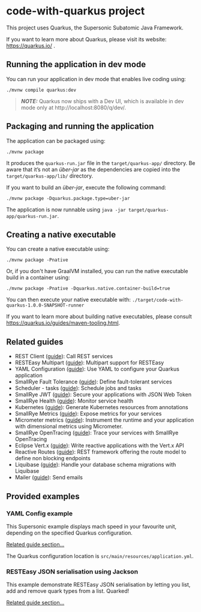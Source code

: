 # code-with-quarkus project

This project uses Quarkus, the Supersonic Subatomic Java Framework.

If you want to learn more about Quarkus, please visit its website: https://quarkus.io/ .

## Running the application in dev mode

You can run your application in dev mode that enables live coding using:
```shell script
./mvnw compile quarkus:dev
```

> **_NOTE:_**  Quarkus now ships with a Dev UI, which is available in dev mode only at http://localhost:8080/q/dev/.

## Packaging and running the application

The application can be packaged using:
```shell script
./mvnw package
```
It produces the `quarkus-run.jar` file in the `target/quarkus-app/` directory.
Be aware that it’s not an _über-jar_ as the dependencies are copied into the `target/quarkus-app/lib/` directory.

If you want to build an _über-jar_, execute the following command:
```shell script
./mvnw package -Dquarkus.package.type=uber-jar
```

The application is now runnable using `java -jar target/quarkus-app/quarkus-run.jar`.

## Creating a native executable

You can create a native executable using: 
```shell script
./mvnw package -Pnative
```

Or, if you don't have GraalVM installed, you can run the native executable build in a container using: 
```shell script
./mvnw package -Pnative -Dquarkus.native.container-build=true
```

You can then execute your native executable with: `./target/code-with-quarkus-1.0.0-SNAPSHOT-runner`

If you want to learn more about building native executables, please consult https://quarkus.io/guides/maven-tooling.html.

## Related guides

- REST Client ([guide](https://quarkus.io/guides/rest-client)): Call REST services
- RESTEasy Multipart ([guide](https://quarkus.io/guides/rest-json#multipart-support)): Multipart support for RESTEasy
- YAML Configuration ([guide](https://quarkus.io/guides/config#yaml)): Use YAML to configure your Quarkus application
- SmallRye Fault Tolerance ([guide](https://quarkus.io/guides/microprofile-fault-tolerance)): Define fault-tolerant services
- Scheduler - tasks ([guide](https://quarkus.io/guides/scheduler)): Schedule jobs and tasks
- SmallRye JWT ([guide](https://quarkus.io/guides/security-jwt)): Secure your applications with JSON Web Token
- SmallRye Health ([guide](https://quarkus.io/guides/microprofile-health)): Monitor service health
- Kubernetes ([guide](https://quarkus.io/guides/kubernetes)): Generate Kubernetes resources from annotations
- SmallRye Metrics ([guide](https://quarkus.io/guides/microprofile-metrics)): Expose metrics for your services
- Micrometer metrics ([guide](https://quarkus.io/guides/micrometer-metrics)): Instrument the runtime and your application with dimensional metrics using Micrometer.
- SmallRye OpenTracing ([guide](https://quarkus.io/guides/opentracing)): Trace your services with SmallRye OpenTracing
- Eclipse Vert.x ([guide](https://quarkus.io/guides/vertx)): Write reactive applications with the Vert.x API
- Reactive Routes ([guide](https://quarkus.io/guides/reactive-routes)): REST framework offering the route model to define non blocking endpoints
- Liquibase ([guide](https://quarkus.io/guides/liquibase)): Handle your database schema migrations with Liquibase
- Mailer ([guide](https://quarkus.io/guides/mailer)): Send emails

## Provided examples

### YAML Config example

This Supersonic example displays mach speed in your favourite unit, depending on the specified Quarkus configuration.

[Related guide section...](https://quarkus.io/guides/config-reference#configuration-examples)

The Quarkus configuration location is `src/main/resources/application.yml`.

### RESTEasy JSON serialisation using Jackson

This example demonstrate RESTEasy JSON serialisation by letting you list, add and remove quark types from a list. Quarked!

[Related guide section...](https://quarkus.io/guides/rest-json#creating-your-first-json-rest-service)
